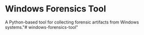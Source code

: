 # Windows Forensics Tool

A Python-based tool for collecting forensic artifacts from Windows systems."# windows-forensics-tool" 
